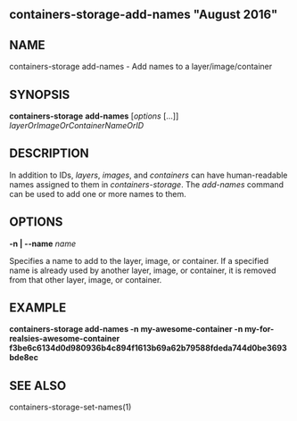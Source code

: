 ## containers-storage-add-names "August 2016"

## NAME
containers-storage add-names - Add names to a layer/image/container

## SYNOPSIS
**containers-storage** **add-names** [*options* [...]] *layerOrImageOrContainerNameOrID*

## DESCRIPTION
In addition to IDs, *layers*, *images*, and *containers* can have
human-readable names assigned to them in *containers-storage*.  The *add-names*
command can be used to add one or more names to them.

## OPTIONS
**-n | --name** *name*

Specifies a name to add to the layer, image, or container.  If a specified name
is already used by another layer, image, or container, it is removed from that
other layer, image, or container.

## EXAMPLE
**containers-storage add-names -n my-awesome-container -n my-for-realsies-awesome-container f3be6c6134d0d980936b4c894f1613b69a62b79588fdeda744d0be3693bde8ec**

## SEE ALSO
containers-storage-set-names(1)
